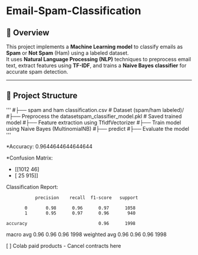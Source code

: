 # Email-Spam-Classification

## 📌 Overview
This project implements a **Machine Learning model** to classify emails as **Spam** or **Not Spam** (Ham) using a labeled dataset.  
It uses **Natural Language Processing (NLP)** techniques to preprocess email text, extract features using **TF-IDF**, and trains a **Naive Bayes classifier** for accurate spam detection.

---

## 📂 Project Structure
'''
#├── spam and ham classification.csv # Dataset (spam/ham labeled)/ 
#├── Preprocess the datasetspam_classifier_model.pkl # Saved trained model
#├── Feature extraction using TfidfVectorizer
#├── Train model using Naive Bayes (MultinomialNB)
#├── predict
#├── Evaluate the model  '''



*Accuracy: 0.9644644644644644

*Confusion Matrix:
* [[1012   46]
* [  25  915]]
 
Classification Report:

               precision    recall  f1-score   support

           0       0.98      0.96      0.97      1058
           1       0.95      0.97      0.96       940

    accuracy                           0.96      1998
   macro avg       0.96      0.96      0.96      1998
weighted avg       0.96      0.96      0.96      1998


[ ]
Colab paid products - Cancel contracts here
